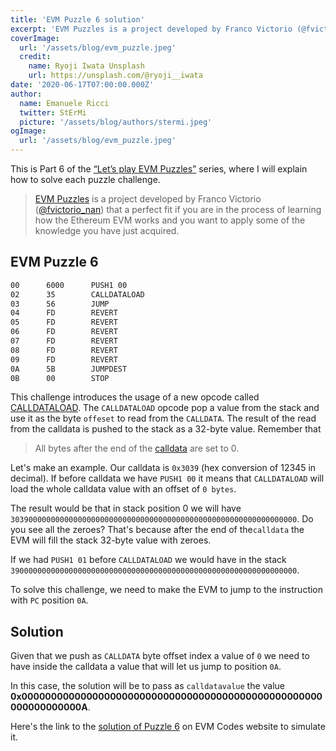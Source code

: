 ```yaml
---
title: 'EVM Puzzle 6 solution'
excerpt: 'EVM Puzzles is a project developed by Franco Victorio (@fvictorio_nan) that is a perfect fit if you are in the process of learning how the Ethereum EVM works, and you want to apply some of the knowledge you have just acquired.'
coverImage:
  url: '/assets/blog/evm_puzzle.jpeg'
  credit:
    name: Ryoji Iwata Unsplash
    url: https://unsplash.com/@ryoji__iwata
date: '2020-06-17T07:00:00.000Z'
author:
  name: Emanuele Ricci
  twitter: StErMi
  picture: '/assets/blog/authors/stermi.jpeg'
ogImage:
  url: '/assets/blog/evm_puzzle.jpeg'
---
```


This is Part 6 of the [“Let’s play EVM Puzzles”](https://stermi.xyz/blog/lets-play-evm-puzzles) series, where I will explain how to solve each puzzle challenge.

> [EVM Puzzles](https://github.com/fvictorio/evm-puzzles) is a project developed by Franco Victorio ([@fvictorio_nan](https://twitter.com/fvictorio_nan)) that a perfect fit if you are in the process of learning how the Ethereum EVM works and you want to apply some of the knowledge you have just acquired.

## EVM Puzzle 6

```bash
00      6000      PUSH1 00
02      35        CALLDATALOAD
03      56        JUMP
04      FD        REVERT
05      FD        REVERT
06      FD        REVERT
07      FD        REVERT
08      FD        REVERT
09      FD        REVERT
0A      5B        JUMPDEST
0B      00        STOP
```

This challenge introduces the usage of a new opcode called [CALLDATALOAD](https://www.evm.codes/#35).
The `CALLDATALOAD` opcode pop a value from the stack and use it as the byte `offeset` to read from the `CALLDATA`. The result of the read from the calldata is pushed to the stack as a 32-byte value. Remember that

> All bytes after the end of the [calldata](https://www.evm.codes/about) are set to 0.

Let's make an example. Our calldata is `0x3039` (hex conversion of 12345 in decimal). If before calldata we have `PUSH1 00` it means that `CALLDATALOAD` will load the whole calldata value with an offset of `0 bytes`.

The result would be that in stack position 0 we will have `3039000000000000000000000000000000000000000000000000000000000000`. Do you see all the zeroes? That's because after the end of the`calldata` the EVM will fill the stack 32-byte value with zeroes.

If we had `PUSH1 01` before `CALLDATALOAD` we would have in the stack `3900000000000000000000000000000000000000000000000000000000000000`.

To solve this challenge, we need to make the EVM to jump to the instruction with `PC` position `0A`.

## Solution

Given that we push as `CALLDATA` byte offset index a value of `0` we need to have inside the calldata a value that will let us jump to position `0A`.

In this case, the solution will be to pass as `calldatavalue` the value **0x000000000000000000000000000000000000000000000000000000000000000A**.

Here's the link to the [solution of Puzzle 6](https://www.evm.codes/playground?callValue=0&unit=Wei&callData=0x000000000000000000000000000000000000000000000000000000000000000A&codeType=Bytecode&code=%2760003556FDFDFDFDFDFD5B00%27_) on EVM Codes website to simulate it.
